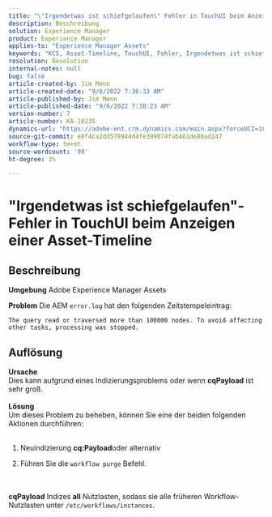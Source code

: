 ```yaml
---
title: "\"Irgendetwas ist schiefgelaufen\" Fehler in TouchUI beim Anzeigen einer Asset-Timeline"
description: Beschreibung
solution: Experience Manager
product: Experience Manager
applies-to: "Experience Manager Assets"
keywords: "KCS, Asset-Timeline, TouchUI, Fehler, Irgendetwas ist schiefgelaufen, AEM, Adobe Experience Manager, 6.3"
resolution: Resolution
internal-notes: null
bug: false
article-created-by: Jim Menn
article-created-date: "9/6/2022 7:36:33 AM"
article-published-by: Jim Menn
article-published-date: "9/6/2022 7:38:23 AM"
version-number: 7
article-number: KA-10235
dynamics-url: "https://adobe-ent.crm.dynamics.com/main.aspx?forceUCI=1&pagetype=entityrecord&etn=knowledgearticle&id=8dbc5d9e-b62d-ed11-9db1-0022480866ad"
source-git-commit: e8f4ca2dd578944d4fe399074fab461de88ad247
workflow-type: tm+mt
source-wordcount: '99'
ht-degree: 3%

---
```


# &quot;Irgendetwas ist schiefgelaufen&quot;-Fehler in TouchUI beim Anzeigen einer Asset-Timeline

## Beschreibung


<b>Umgebung</b>
Adobe Experience Manager Assets

<b>Problem</b>
Die AEM `error.log` hat den folgenden Zeitstempeleintrag:


```
The query read or traversed more than 100000 nodes. To avoid affecting other tasks, processing was stopped.
```



## Auflösung

<b>Ursache</b><br>Dies kann aufgrund eines Indizierungsproblems oder wenn <b>cqPayload</b> ist sehr groß. <br> <br><b>Lösung</b><br>Um dieses Problem zu beheben, können Sie eine der beiden folgenden Aktionen durchführen: <br> <br>
1. Neuindizierung <b>cq:Payload</b>oder alternativ


2. Führen Sie die `workflow purge` Befehl.

<br> <br><b>cqPayload</b> Indizes <b>all</b> Nutzlasten, sodass sie alle früheren Workflow-Nutzlasten unter `/etc/workflows/instances`.